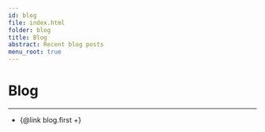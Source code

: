 ```yaml
---
id: blog
file: index.html
folder: blog
title: Blog
abstract: Recent blog posts
menu_root: true
---
```


# Blog

---

- {@link blog.first +}
